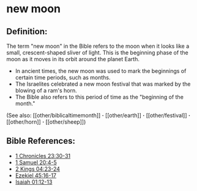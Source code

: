 # new moon #

## Definition: ##

The term "new moon" in the Bible refers to the moon when it looks like a small, crescent-shaped sliver of light. This is the beginning phase of the moon as it moves in its orbit around the planet Earth.

* In ancient times, the new moon was used to mark the beginnings of certain time periods, such as months.
* The Israelites celebrated a new moon festival that was marked by the blowing of a ram's horn.
* The Bible also refers to this period of time as the "beginning of the month."

(See also: [[other/biblicaltimemonth]] **·** [[other/earth]] **·** [[other/festival]] **·** [[other/horn]] **·** [[other/sheep]])

## Bible References: ##

* [1 Chronicles 23:30-31](en/tn/1ch/help/23/30)
* [1 Samuel 20:4-5](en/tn/1sa/help/20/04)
* [2 Kings 04:23-24](en/tn/2ki/help/04/23)
* [Ezekiel 45:16-17](en/tn/ezk/help/45/16)
* [Isaiah 01:12-13](en/tn/isa/help/01/12)
